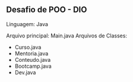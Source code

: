 ## Desafio de POO - DIO
Linguagem: Java

Arquivo principal: Main.java
Arquivos de Classes:
- Curso.java
- Mentoria.java
- Conteudo.java
- Bootcamp.java
- Dev.java
